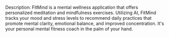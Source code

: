 Description: FitMind is a mental wellness application that offers personalized meditation and mindfulness exercises. Utilizing AI, FitMind tracks your mood and stress levels to recommend daily practices that promote mental clarity, emotional balance, and improved concentration. It's your personal mental fitness coach in the palm of your hand.